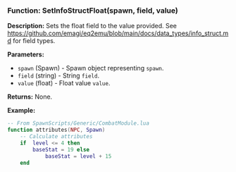 ### Function: SetInfoStructFloat(spawn, field, value)

**Description:**
Sets the float field to the value provided.  See https://github.com/emagi/eq2emu/blob/main/docs/data_types/info_struct.md for field types.

**Parameters:**
- `spawn` (Spawn) - Spawn object representing `spawn`.
- `field` (string) - String `field`.
- `value` (float) - Float value `value`.

**Returns:** None.

**Example:**

```lua
-- From SpawnScripts/Generic/CombatModule.lua
function attributes(NPC, Spawn)
    -- Calculate attributes
    if  level <= 4 then
        baseStat = 19 else
            baseStat = level + 15
    end
```
